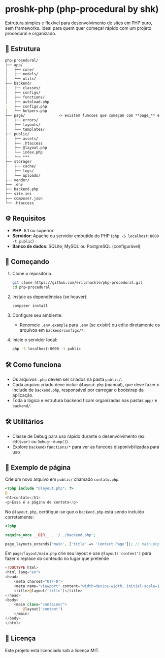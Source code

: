 # proshk-php (php-procedural by shk)

Estrutura simples e flexível para desenvolvimento de sites em PHP puro, sem frameworks. Ideal para quem quer começar rápido com um projeto procedural e organizado.

## 📆 Estrutura

```md
php-procedural/
├── app/
│   ├── core/
│   ├── models/
│   └── utils/
├── backend/
│   ├── classes/
│   ├── configs/ 
│   ├── functions/
│   ├── autoload.php
|   ├── configs.php
│   └── helpers.php
├── page/               -> existem funcoes que começam com **page_** e pode ajudar a reutilizar os arquivos 
│   ├── errors/
│   ├── layouts/
│   └── templates/
├── public/
│   ├── assets/
│   ├── .htaccess
│   ├── @layout.php
│   └── index.php
│   └── ***
├── storage/
│   ├── cache/
│   ├── logs/
│   └── uploads/
├── vendor/
├── .env
├── backend.php
├── site.ini
├── composer.json
└── .htaccess
```

## ⚙️ Requisitos

- **PHP**: 8.1 ou superior
- **Servidor**: Apache ou servidor embutido do PHP (`php -S localhost:8000 -t public`)
- **Banco de dados**: SQLite, MySQL ou PostgreSQL (configurável)

## 🚀 Começando

1. Clone o repositório:

   ```bash
   git clone https://github.com/erilshackle/php-procedural.git
   cd php-procedural
   ```

2. Instale as dependências (se houver):

   ```bash
   composer install
   ```

3. Configure seu ambiente:

   - Renomeie `.env.example` para `.env` (se existir) ou edite diretamente os arquivos em `backend/configs/*`.

4. Inicie o servidor local:

   ```bash
   php -S localhost:8000 -t public
   ```

## 🛠 Como funciona

- Os arquivos `.php` devem ser criados na pasta `public/`.
- Cada arquivo criado deve incluir `@layout.php` (manual), que deve fazer o include de `backend.php`, responsável por carregar o bootstrap da aplicação.
- Toda a lógica e estrutura backend ficam organizadas nas pastas `app/` e `backend/`.

## 🛠 Utilitários

- Classe de Debug para uso rápido durante o desenvolvimento (ex: `dd($var)` ou `Debug::dump()`).
- Explore `backend/functions/*` para ver as funcoes disponivbilizadas para uso

## 📁 Exemplo de página

Crie um novo arquivo em `public/` chamado `contato.php`:

```php
<?php include "@layout.php"; ?>
@
<h1>contato</h1>
<p>Essa é a página de contato</p>
```

No `@layout.php`, certifique-se que o `backend.php` está sendo incluído corretamente:

```php
<?php 

require_once __DIR__ . '/../backend.php';

page_layouts_extends('main', ['title' => 'Contact Page']); // main.php site in page/layout/main.php...
```

Em `page/layout/main.php` crie seu layout e use `@layout('content')` para fazer o replace do conteudo no lugar que pretende

``` php
<!DOCTYPE html>
<html lang="en">
<head>
    <meta charset="UTF-8">
    <meta name="viewport" content="width=device-width, initial-scale=1.0">
    <title>@layout('title')</title>
</head>
<body>
    <main class="container">
        @layout('content')
    </main>
</body>
</html>
```



## 📄 Licença

Este projeto está licenciado sob a licença MIT.

